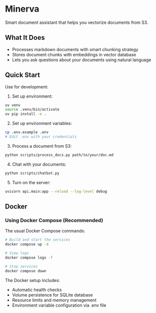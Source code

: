 # Minerva

Smart document assistant that helps you vectorize documents from S3.

## What It Does

- Processes markdown documents with smart chunking strategy
- Stores document chunks with embeddings in vector database
- Lets you ask questions about your documents using natural language

## Quick Start

Use for development:

1. Set up environment:
```bash
uv venv
source .venv/bin/activate
uv pip install -e .
```

2. Set up environment variables:
```bash
cp .env.example .env
# Edit .env with your credentials
```

3. Process a document from S3:
```bash
python scripts/process_docs.py path/to/your/doc.md
```

4. Chat with your documents:
```bash
python scripts/chatbot.py
```

5. Turn on the server:
```bash
uvicorn api.main:app --reload --log-level debug
```

## Docker

### Using Docker Compose (Recommended)

The usual Docker Compose commands:

```bash
# Build and start the services
docker compose up -d

# View logs
docker compose logs -f

# Stop services
docker compose down
```

The Docker setup includes:
- Automatic health checks
- Volume persistence for SQLite database
- Resource limits and memory management
- Environment variable configuration via .env file
